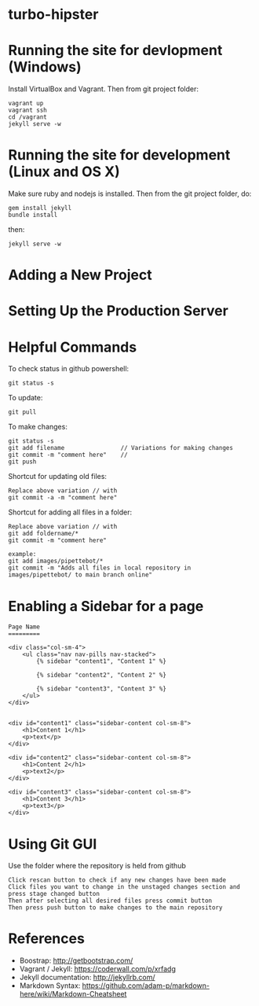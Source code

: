 turbo-hipster
=============

# Running the site for devlopment (Windows)

Install VirtualBox and Vagrant. Then from git project folder:

	vagrant up
	vagrant ssh
	cd /vagrant
	jekyll serve -w

# Running the site for development (Linux and OS X)
Make sure ruby and nodejs is installed. Then from the git project folder, do:

	gem install jekyll
	bundle install

then:

	jekyll serve -w

# Adding a New Project


# Setting Up the Production Server

# Helpful Commands

To check status in github powershell:

	git status -s

To update:

	git pull

To make changes:

	git status -s
	git add filename				// Variations for making changes
	git commit -m "comment here"	//
	git push

Shortcut for updating old files:

	Replace above variation // with
	git commit -a -m "comment here"

Shortcut for adding all files in a folder:

	Replace above variation // with
	git add foldername/*
	git commit -m "comment here"
	
	example:
	git add images/pipettebot/*
	git commit -m "Adds all files in local repository in images/pipettebot/ to main branch online"


# Enabling a Sidebar for a page

	Page Name
	=========

	<div class="col-sm-4">
		<ul class="nav nav-pills nav-stacked">
			{% sidebar "content1", "Content 1" %}

			{% sidebar "content2", "Content 2" %}

			{% sidebar "content3", "Content 3" %}
		</ul>
	</div>


	<div id="content1" class="sidebar-content col-sm-8">
		<h1>Content 1</h1>
		<p>text</p>
	</div>

	<div id="content2" class="sidebar-content col-sm-8">
		<h1>Content 2</h1>
		<p>text2</p>
	</div>

	<div id="content3" class="sidebar-content col-sm-8">
		<h1>Content 3</h1>
		<p>text3</p>
	</div>

# Using Git GUI

Use the folder where the repository is held from github

	Click rescan button to check if any new changes have been made
	Click files you want to change in the unstaged changes section and press stage changed button
	Then after selecting all desired files press commit button
	Then press push button to make changes to the main repository

# References
- Boostrap: http://getbootstrap.com/
- Vagrant / Jekyll: https://coderwall.com/p/xrfadg
- Jekyll documentation: http://jekyllrb.com/
- Markdown Syntax: https://github.com/adam-p/markdown-here/wiki/Markdown-Cheatsheet